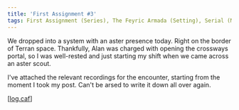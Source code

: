 ```yaml
---
title: 'First Assignment #3'
tags: First Assignment (Series), The Feyric Armada (Setting), Serial (Medium)
---
```


We dropped into a system with an aster presence today. 
Right on the border of Terran space. 
Thankfully, Alan was charged with opening the crossways portal, 
so I was well-rested and just starting my shift when we came across an aster scout.

I've attached the relevant recordings for the encounter, starting from the moment I took my post. 
Can't be arsed to write it down all over again.

\[[log.caf](2025-04-27-first_assignment_3_combat.html)\]

